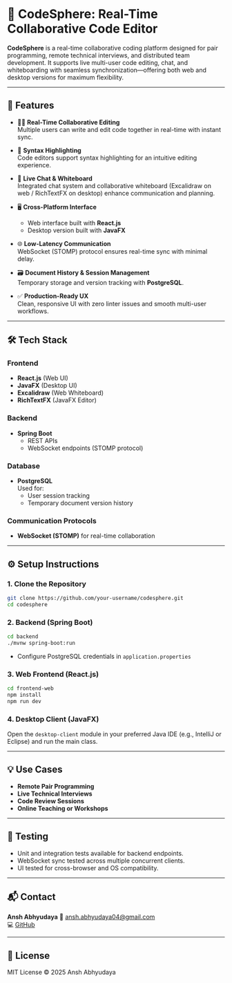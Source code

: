 # 🧠 CodeSphere: Real-Time Collaborative Code Editor

**CodeSphere** is a real-time collaborative coding platform designed for pair programming, remote technical interviews, and distributed team development. It supports live multi-user code editing, chat, and whiteboarding with seamless synchronization—offering both web and desktop versions for maximum flexibility.

---

## 🚀 Features

- 👨‍💻 **Real-Time Collaborative Editing**  
  Multiple users can write and edit code together in real-time with instant sync.

- 🧠 **Syntax Highlighting**  
  Code editors support syntax highlighting for an intuitive editing experience.

- 💬 **Live Chat & Whiteboard**  
  Integrated chat system and collaborative whiteboard (Excalidraw on web / RichTextFX on desktop) enhance communication and planning.

- 🖥️ **Cross-Platform Interface**  
  - Web interface built with **React.js**  
  - Desktop version built with **JavaFX**

- 🌐 **Low-Latency Communication**  
  WebSocket (STOMP) protocol ensures real-time sync with minimal delay.

- 🗃️ **Document History & Session Management**  
  Temporary storage and version tracking with **PostgreSQL**.

- ✅ **Production-Ready UX**  
  Clean, responsive UI with zero linter issues and smooth multi-user workflows.

---

## 🛠️ Tech Stack

### Frontend
- **React.js** (Web UI)
- **JavaFX** (Desktop UI)
- **Excalidraw** (Web Whiteboard)
- **RichTextFX** (JavaFX Editor)

### Backend
- **Spring Boot**  
  - REST APIs  
  - WebSocket endpoints (STOMP protocol)

### Database
- **PostgreSQL**  
  Used for:
  - User session tracking  
  - Temporary document version history

### Communication Protocols
- **WebSocket (STOMP)** for real-time collaboration

---

## ⚙️ Setup Instructions

### 1. Clone the Repository
```bash
git clone https://github.com/your-username/codesphere.git
cd codesphere
````

### 2. Backend (Spring Boot)

```bash
cd backend
./mvnw spring-boot:run
```

* Configure PostgreSQL credentials in `application.properties`

### 3. Web Frontend (React.js)

```bash
cd frontend-web
npm install
npm run dev
```

### 4. Desktop Client (JavaFX)

Open the `desktop-client` module in your preferred Java IDE (e.g., IntelliJ or Eclipse) and run the main class.

---


## 💡 Use Cases

* **Remote Pair Programming**
* **Live Technical Interviews**
* **Code Review Sessions**
* **Online Teaching or Workshops**

---

## 🧪 Testing

* Unit and integration tests available for backend endpoints.
* WebSocket sync tested across multiple concurrent clients.
* UI tested for cross-browser and OS compatibility.

---


## 📬 Contact

**Ansh Abhyudaya**
📧 [ansh.abhyudaya04@gmail.com](mailto:ansh.abhyudaya04@gmail.com)     
💻 [GitHub](https://github.com/anshabhyudaya04)

---

## 📄 License

MIT License © 2025 Ansh Abhyudaya
